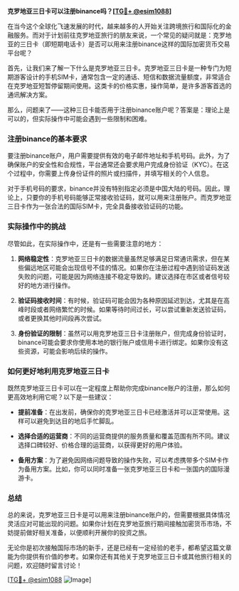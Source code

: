 **克罗地亚三日卡可以注册binance吗？[[TG💪+ @esim1088](https://t.me/s/esim1088)]**

在当今这个全球化飞速发展的时代，越来越多的人开始关注跨境旅行和国际化的金融服务。而对于计划前往克罗地亚旅行的朋友来说，一个常见的疑问就是：克罗地亚的三日卡（即短期电话卡）是否可以用来注册binance这样的国际加密货币交易平台呢？

首先，让我们来了解一下什么是克罗地亚三日卡。克罗地亚三日卡是一种专门为短期游客设计的手机SIM卡，通常包含一定的通话、短信和数据流量额度，非常适合在克罗地亚短暂停留期间使用。这类卡的价格实惠，操作简单，是许多游客首选的通讯解决方案。

那么，问题来了——这种三日卡能否用于注册binance账户呢？答案是：理论上是可以的，但实际操作中可能会遇到一些限制和困难。

### 注册binance的基本要求

要注册binance账户，用户需要提供有效的电子邮件地址和手机号码。此外，为了确保账户的安全性和合规性，平台通常还会要求用户完成身份验证（KYC）。在这个过程中，你需要上传身份证件的照片或扫描件，并填写相关的个人信息。

对于手机号码的要求，binance并没有特别指定必须是中国大陆的号码。因此，理论上，只要你的手机号码能够正常接收验证码，就可以用来注册账户。而克罗地亚三日卡作为一张合法的国际SIM卡，完全具备接收验证码的功能。

### 实际操作中的挑战

尽管如此，在实际操作中，还是有一些需要注意的地方：

1. **网络稳定性**：克罗地亚三日卡的数据流量虽然足够满足日常通讯需求，但在某些偏远地区可能会出现信号不佳的情况。如果你在注册过程中遇到验证码发送失败的问题，可能是因为网络连接不稳定导致的。建议选择在市区或者信号较好的地方进行操作。

2. **验证码接收时间**：有时候，验证码可能会因为各种原因延迟到达，尤其是在高峰时段或者网络繁忙的时候。如果等待时间过长，可以尝试重新发送验证码，或者更换其他时间段再次尝试。

3. **身份验证的限制**：虽然可以用克罗地亚三日卡注册账户，但完成身份验证时，binance可能会要求你使用本地的银行账户或信用卡进行绑定。如果你没有这些资源，可能会影响后续的操作。

### 如何更好地利用克罗地亚三日卡

既然克罗地亚三日卡可以在一定程度上帮助你完成binance账户的注册，那么如何更高效地利用它呢？以下是一些建议：

- **提前准备**：在出发前，确保你的克罗地亚三日卡已经激活并可以正常使用。这样可以避免到达目的地后手忙脚乱。
  
- **选择合适的运营商**：不同的运营商提供的服务质量和覆盖范围有所不同。建议选择口碑较好、价格合理的运营商，以获得更好的用户体验。

- **备用方案**：为了避免因网络问题导致的操作失败，可以考虑携带多个SIM卡作为备用方案。比如，你可以同时准备一张克罗地亚三日卡和一张国内的国际漫游卡。

### 总结

总的来说，克罗地亚三日卡是可以用来注册binance账户的，但需要根据具体情况灵活应对可能出现的问题。如果你计划在克罗地亚旅行期间接触加密货币市场，不妨提前做好相关准备，以便顺利开展你的投资之旅。

无论你是初次接触国际市场的新手，还是已经有一定经验的老手，都希望这篇文章能为你提供有价值的参考。如果你还有其他关于克罗地亚三日卡或其他旅行相关的问题，欢迎随时留言讨论！

[[TG💪+ @esim1088](https://t.me/s/esim1088) ![Image](https://i.postimg.cc/4NQfJmqS/Snipaste-2025-05-13-00-14-12.png)]